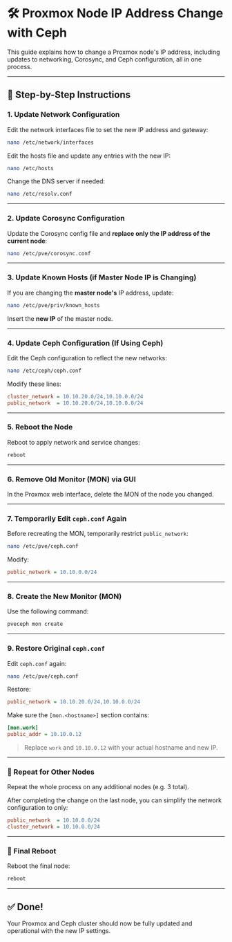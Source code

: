 # 🛠️ Proxmox Node IP Address Change with Ceph

This guide explains how to change a Proxmox node's IP address, including updates to networking, Corosync, and Ceph configuration, all in one process.

---

## 🔧 Step-by-Step Instructions

### 1. Update Network Configuration

Edit the network interfaces file to set the new IP address and gateway:

```bash
nano /etc/network/interfaces
```

Edit the hosts file and update any entries with the new IP:

```bash
nano /etc/hosts
```

Change the DNS server if needed:

```bash
nano /etc/resolv.conf
```

---

### 2. Update Corosync Configuration

Update the Corosync config file and **replace only the IP address of the current node**:

```bash
nano /etc/pve/corosync.conf
```

---

### 3. Update Known Hosts (if Master Node IP is Changing)

If you are changing the **master node's** IP address, update:

```bash
nano /etc/pve/priv/known_hosts
```

Insert the **new IP** of the master node.

---

### 4. Update Ceph Configuration (If Using Ceph)

Edit the Ceph configuration to reflect the new networks:

```bash
nano /etc/ceph/ceph.conf
```

Modify these lines:

```ini
cluster_network = 10.10.20.0/24,10.10.0.0/24
public_network  = 10.10.20.0/24,10.10.0.0/24
```

---

### 5. Reboot the Node

Reboot to apply network and service changes:

```bash
reboot
```

---

### 6. Remove Old Monitor (MON) via GUI

In the Proxmox web interface, delete the MON of the node you changed.

---

### 7. Temporarily Edit `ceph.conf` Again

Before recreating the MON, temporarily restrict `public_network`:

```bash
nano /etc/pve/ceph.conf
```

Modify:

```ini
public_network = 10.10.0.0/24
```

---

### 8. Create the New Monitor (MON)

Use the following command:

```bash
pveceph mon create
```

---

### 9. Restore Original `ceph.conf`

Edit `ceph.conf` again:

```bash
nano /etc/pve/ceph.conf
```

Restore:

```ini
public_network = 10.10.20.0/24,10.10.0.0/24
```

Make sure the `[mon.<hostname>]` section contains:

```ini
[mon.work]
public_addr = 10.10.0.12
```

> Replace `work` and `10.10.0.12` with your actual hostname and new IP.

---

### 🔁 Repeat for Other Nodes

Repeat the whole process on any additional nodes (e.g. 3 total).

After completing the change on the last node, you can simplify the network configuration to only:

```ini
public_network  = 10.10.0.0/24
cluster_network = 10.10.0.0/24
```

---

### 🔄 Final Reboot

Reboot the final node:

```bash
reboot
```

---

## ✅ Done!

Your Proxmox and Ceph cluster should now be fully updated and operational with the new IP settings.